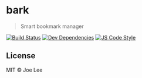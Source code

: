# bark

> Smart bookmark manager

[![Build Status](https://travis-ci.org/bbmoz/bark.svg?branch=master)](https://travis-ci.org/bbmoz/bark/)
[![Dev Dependencies](https://david-dm.org/bbmoz/bark/dev-status.svg)](https://david-dm.org/bbmoz/bark#info=devDependencies&view=table)
[![JS Code Style](https://img.shields.io/badge/code%20style-standard-brightgreen.svg)](http://standardjs.com/)

## License

MIT © Joe Lee